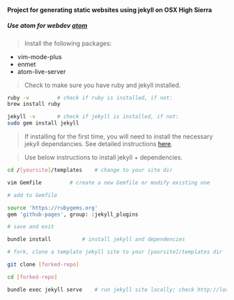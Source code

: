 #### Project for generating static websites using jekyll on OSX High Sierra 

##### Use atom for webdev [atom](https://atom.io)
> Install the following packages: 
- vim-mode-plus 
- enmet
- atom-live-server 


> Check to make sure you have ruby and jekyll installed. 
```bash
ruby -v			# check if ruby is installed, if not:
brew install ruby

jekyll -v		# check if jekyll is installed, if not: 
sudo gem install jekyll
```

> If installing for the first time, you will need to install the  necessary jekyll dependancies. See detailed instructions [here](https://help.github.com/articles/setting-up-your-github-pages-site-locally-with-jekyll/).

> Use below instructions to install jekyll + dependencies. 
```bash
cd /[yoursite]/templates	# change to your site dir

vim Gemfile			# create a new Gemfile or modify existing one 

# add to Gemfile 

source 'https://rubygems.org'
gem 'github-pages', group: :jekyll_plugins

# save and exit 

bundle install			# install jekyll and dependencies  

# fork, clone a template jekyll site to your [yoursite]/templates dir

git clone [forked-repo] 

cd [forked-repo]

bundle exec jekyll serve	# run jekyll site locally; check http://localhost:4000 

```
